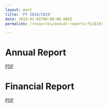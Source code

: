 ```yaml
---
layout: post
title: 'FY 2018/2019'
date: 2019-01-01T00:00:00.000Z
permalink: /resources/annual-reports/fy1819/

---
```



# **Annual Report**
[PDF](/files/resources/annual-reports/sentosa_ar_1819.pdf.pdf)


# **Financial Report**
[PDF](/files/resources/annual-reports/sentosa_ar_1819_financial_report.pdf.pdf)
